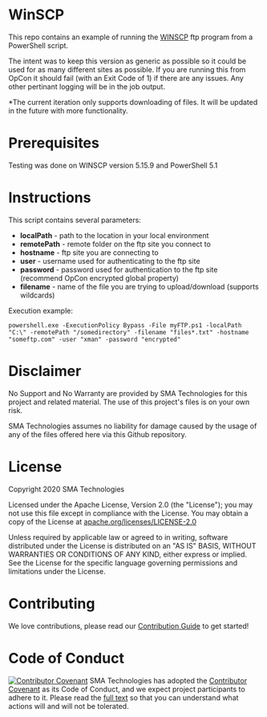 # WinSCP
This repo contains an example of running the <a href url="https://winscp.net/eng/index.php">WINSCP</a> ftp program from a PowerShell script.

The intent was to keep this version as generic as possible so it could be used for as many different sites as possible.  If you are running this from OpCon it should fail (with an Exit Code of 1) if there are any issues.  Any other pertinant logging will be in the job output.

*The current iteration only supports downloading of files.  It will be updated in the future with more functionality.

# Prerequisites
Testing was done on WINSCP version 5.15.9 and PowerShell 5.1

# Instructions
This script contains several parameters:<br>
* <b>localPath</b> - path to the location in your local environment <br>
* <b>remotePath</b> - remote folder on the ftp site you connect to <br>
* <b>hostname</b> - ftp site you are connecting to <br>
* <b>user</b> - username used for authenticating to the ftp site <br>
* <b>password</b> - password used for authentication to the ftp site (recommend OpCon encrypted global property) <br>
* <b>filename</b> - name of the file you are trying to upload/download (supports wildcards) <br>
  
Execution example: <br>
```
powershell.exe -ExecutionPolicy Bypass -File myFTP.ps1 -localPath "C:\" -remotePath "/somedirectory" -filename "files*.txt" -hostname "someftp.com" -user "xman" -password "encrypted"
```
# Disclaimer
No Support and No Warranty are provided by SMA Technologies for this project and related material. The use of this project's files is on your own risk.

SMA Technologies assumes no liability for damage caused by the usage of any of the files offered here via this Github repository.

# License
Copyright 2020 SMA Technologies

Licensed under the Apache License, Version 2.0 (the "License");
you may not use this file except in compliance with the License.
You may obtain a copy of the License at [apache.org/licenses/LICENSE-2.0](http://www.apache.org/licenses/LICENSE-2.0)

Unless required by applicable law or agreed to in writing, software
distributed under the License is distributed on an "AS IS" BASIS,
WITHOUT WARRANTIES OR CONDITIONS OF ANY KIND, either express or implied.
See the License for the specific language governing permissions and
limitations under the License.

# Contributing
We love contributions, please read our [Contribution Guide](CONTRIBUTING.md) to get started!

# Code of Conduct
[![Contributor Covenant](https://img.shields.io/badge/Contributor%20Covenant-v2.0%20adopted-ff69b4.svg)](code-of-conduct.md)
SMA Technologies has adopted the [Contributor Covenant](CODE_OF_CONDUCT.md) as its Code of Conduct, and we expect project participants to adhere to it. Please read the [full text](CODE_OF_CONDUCT.md) so that you can understand what actions will and will not be tolerated.
